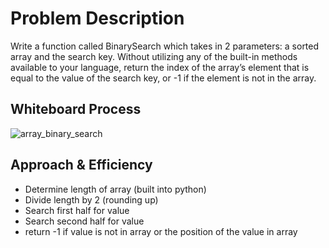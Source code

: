 # Problem Description
Write a function called BinarySearch which takes in 2 parameters: a sorted array and the search key.
Without utilizing any of the built-in methods available to your language, return the index of the array’s
element that is equal to the value of the search key, or -1 if the element is not in the array.

## Whiteboard Process

![array_binary_search](/python/docs/array_insert_shift/array_binary_search.png)

## Approach & Efficiency
- Determine length of array (built into python)
- Divide length by 2 (rounding up)
- Search first half for value
- Search second half for value
- return -1 if value is not in array or the position of the value in array
